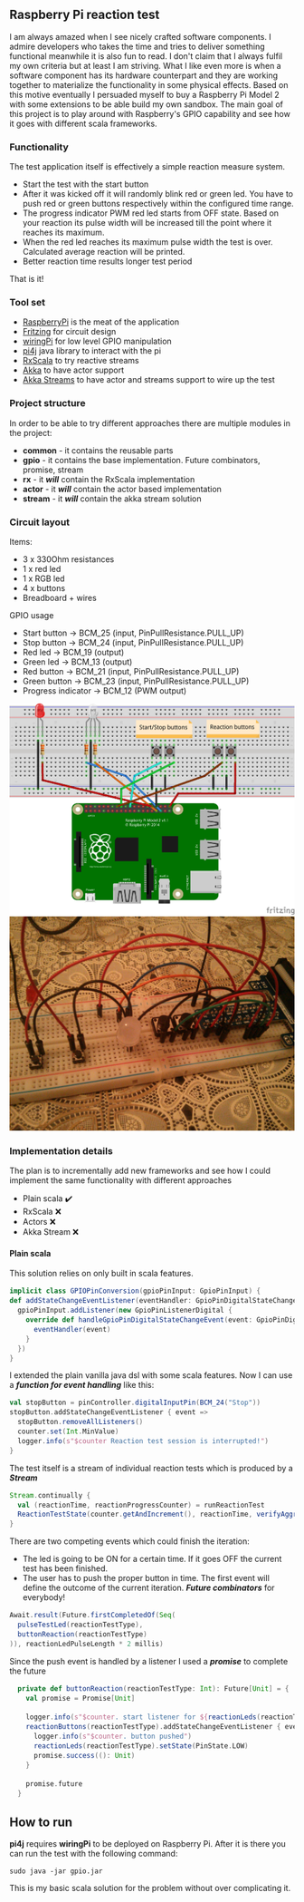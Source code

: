 ## Raspberry Pi reaction test
I am always amazed when I see nicely crafted software components. I admire developers who takes the time and tries to deliver something functional meanwhile it is also fun to read. 
I don't claim that I always fulfil my own criteria but at least I am striving.
What I like even more is when a software component has its hardware counterpart and they are working together to materialize the functionality in some physical effects. Based on this motive eventually I persuaded myself to buy a Raspberry Pi Model 2 with some extensions to be able build my own sandbox.
The main goal of this project is to play around with Raspberry's GPIO capability and see how it goes with different scala frameworks.

### Functionality
The test application itself is effectively a simple reaction measure system. 
- Start the test with the start button
- After it was kicked off it will randomly blink red or green led. You have to push red or green buttons respectively within the configured time range. 
- The progress indicator PWM red led starts from OFF state. Based on your reaction its pulse width will be increased till the point where it reaches its maximum. 
- When the red led reaches its maximum pulse width the test is over. Calculated average reaction will be printed.
- Better reaction time results longer test period

That is it!
  
### Tool set
- [RaspberryPi](https://www.raspberrypi.org/products/raspberry-pi-2-model-b/) is the meat of the application
- [Fritzing](http://fritzing.org/home/) for circuit design
- [wiringPi](http://wiringpi.com/) for low level GPIO manipulation
- [pi4j](http://pi4j.com/) java library to interact with the pi
- [RxScala](https://github.com/ReactiveX/RxScala) to try reactive streams
- [Akka](http://doc.akka.io/docs/akka/2.4.0/scala.html?_ga=1.247924037.378696074.1444496540) to have actor support
- [Akka Streams](http://doc.akka.io/docs/akka-stream-and-http-experimental/1.0/scala.html86) to have actor and streams support to wire up the test

### Project structure
In order to be able to try different approaches there are multiple modules in the project:
- **common** - it contains the reusable parts
- **gpio** - it contains the base implementation. Future combinators, promise, stream
- **rx** - it ***will*** contain the RxScala implementation
- **actor** - it ***will*** contain the actor based implementation
- **stream** - it ***will*** contain the akka stream solution
 
### Circuit layout
Items:
- 3 x 330Ohm resistances
- 1 x red led
- 1 x RGB led
- 4 x buttons
- Breadboard + wires

GPIO usage
- Start button -> BCM_25 (input, PinPullResistance.PULL_UP)
- Stop button -> BCM_24 (input, PinPullResistance.PULL_UP)
- Red led -> BCM_19 (output)
- Green led -> BCM_13 (output)
- Red button -> BCM_21 (input, PinPullResistance.PULL_UP)
- Green button -> BCM_23 (input, PinPullResistance.PULL_UP)
- Progress indicator -> BCM_12 (PWM output)

![Alt text](docs/reaction_bb.jpg?raw=true "Breadboard")
![Alt text](docs/real.jpg?raw=true "Real")

### Implementation details
The plan is to incrementally add new frameworks and see how I could implement the same functionality with different approaches
- Plain scala :heavy_check_mark:
- RxScala :x:
- Actors :x:
- Akka Stream :x:

#### Plain scala
This solution relies on only built in scala features.
```scala
implicit class GPIOPinConversion(gpioPinInput: GpioPinInput) {
def addStateChangeEventListener(eventHandler: GpioPinDigitalStateChangeEvent => Unit): Unit =
  gpioPinInput.addListener(new GpioPinListenerDigital {
    override def handleGpioPinDigitalStateChangeEvent(event: GpioPinDigitalStateChangeEvent): Unit = {
      eventHandler(event)
    }
  })
}
```
I extended the plain vanilla java dsl with some scala features. Now I can use a ***function for event handling*** like this:
```scala
val stopButton = pinController.digitalInputPin(BCM_24("Stop"))
stopButton.addStateChangeEventListener { event =>
  stopButton.removeAllListeners()
  counter.set(Int.MinValue)
  logger.info(s"$counter Reaction test session is interrupted!")
}
```
The test itself is a stream of individual reaction tests which is produced by a ***Stream*** 
```scala
Stream.continually {
  val (reactionTime, reactionProgressCounter) = runReactionTest
  ReactionTestState(counter.getAndIncrement(), reactionTime, verifyAggregatedResultBelowReactionThreshold(reactionProgressCounter) && notStopped)
}
```
There are two competing events which could finish the iteration:
- The led is going to be ON for a certain time. If it goes OFF the current test has been finished.  
- The user has to push the proper button in time.
The first event will define the outcome of the current iteration. ***Future combinators*** for everybody! 
```scala
Await.result(Future.firstCompletedOf(Seq(
  pulseTestLed(reactionTestType),
  buttonReaction(reactionTestType)
)), reactionLedPulseLength * 2 millis)
```
Since the push event is handled by a listener I used a ***promise*** to complete the future 
```scala
  private def buttonReaction(reactionTestType: Int): Future[Unit] = {
    val promise = Promise[Unit]

    logger.info(s"$counter. start listener for ${reactionLeds(reactionTestType)}")
    reactionButtons(reactionTestType).addStateChangeEventListener { event =>
      logger.info(s"$counter. button pushed")
      reactionLeds(reactionTestType).setState(PinState.LOW)
      promise.success((): Unit)
    }

    promise.future
  }
```

## How to run
**pi4j** requires **wiringPi** to be deployed on Raspberry Pi. After it is there you can run the test with the following command:
 ```
 sudo java -jar gpio.jar
 ```
 
This is my basic scala solution for the problem without over complicating it.
